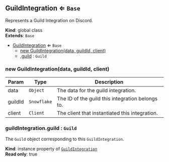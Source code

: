 <a name="GuildIntegration"></a>

## GuildIntegration ⇐ <code>Base</code>
Represents a Guild Integration on Discord.

**Kind**: global class  
**Extends**: <code>Base</code>  

* [GuildIntegration](#GuildIntegration) ⇐ <code>Base</code>
    * [new GuildIntegration(data, guildId, client)](#new_GuildIntegration_new)
    * [.guild](#GuildIntegration+guild) : <code>Guild</code>

<a name="new_GuildIntegration_new"></a>

### new GuildIntegration(data, guildId, client)

| Param | Type | Description |
| --- | --- | --- |
| data | <code>Object</code> | The data for the guild integration. |
| guildId | <code>Snowflake</code> | The ID of the guild this integration belongs to. |
| client | <code>Client</code> | The client that instantiated this integration. |

<a name="GuildIntegration+guild"></a>

### guildIntegration.guild : <code>Guild</code>
The `Guild` object corresponding to this `GuildIntegration`.

**Kind**: instance property of [<code>GuildIntegration</code>](#GuildIntegration)  
**Read only**: true  
